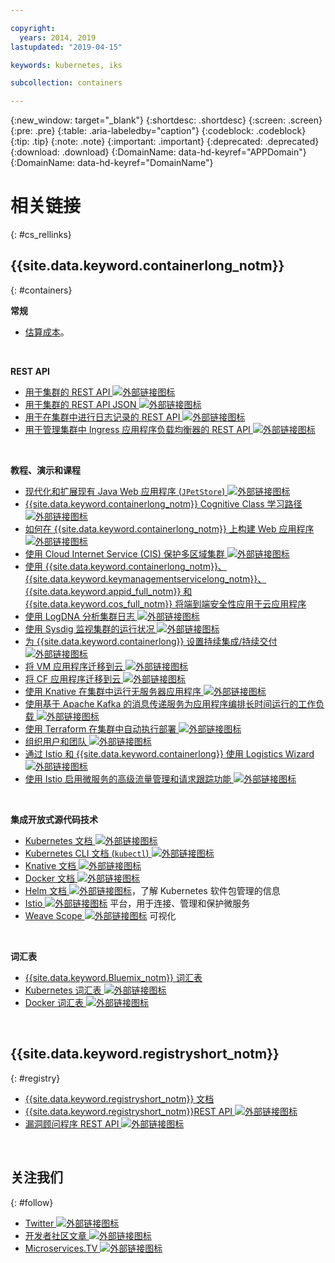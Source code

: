 ```yaml
---

copyright:
  years: 2014, 2019
lastupdated: "2019-04-15"

keywords: kubernetes, iks

subcollection: containers

---
```


{:new_window: target="_blank"}
{:shortdesc: .shortdesc}
{:screen: .screen}
{:pre: .pre}
{:table: .aria-labeledby="caption"}
{:codeblock: .codeblock}
{:tip: .tip}
{:note: .note}
{:important: .important}
{:deprecated: .deprecated}
{:download: .download}
{:DomainName: data-hd-keyref="APPDomain"}
{:DomainName: data-hd-keyref="DomainName"}




# 相关链接
{: #cs_rellinks}

## {{site.data.keyword.containerlong_notm}}
{: #containers}

**常规**

- [估算成本](/docs/billing-usage?topic=billing-usage-cost#cost)。

<br />


**REST API**

- [用于集群的 REST API ![外部链接图标](../icons/launch-glyph.svg "外部链接图标")](https://containers.cloud.ibm.com/swagger-api/)
- [用于集群的 REST API JSON ![外部链接图标](../icons/launch-glyph.svg "外部链接图标")](https://containers.cloud.ibm.com/swagger-api/swagger.json)
- [用于在集群中进行日志记录的 REST API ![外部链接图标](../icons/launch-glyph.svg "外部链接图标")](https://containers.cloud.ibm.com/swagger-logging/)
- [用于管理集群中 Ingress 应用程序负载均衡器的 REST API ![外部链接图标](../icons/launch-glyph.svg "外部链接图标")](https://containers.cloud.ibm.com/swagger-alb-api/)

<br />


**教程、演示和课程**

- [现代化和扩展现有 Java Web 应用程序 (`JPetStore`) ![外部链接图标](../icons/launch-glyph.svg "外部链接图标")](https://github.com/IBM-Cloud/jpetstore-kubernetes)
- [{{site.data.keyword.containerlong_notm}} Cognitive Class 学习路径 ![外部链接图标](../icons/launch-glyph.svg "外部链接图标")](https://cognitiveclass.ai/learn/containers-k8s-and-istio-on-ibm-cloud/)
- [如何在 {{site.data.keyword.containerlong_notm}} 上构建 Web 应用程序 ![外部链接图标](../icons/launch-glyph.svg "外部链接图标")](/docs/tutorials?topic=solution-tutorials-scalable-webapp-kubernetes#scalable-webapp-kubernetes)
- [使用 Cloud Internet Service (CIS) 保护多区域集群 ![外部链接图标](../icons/launch-glyph.svg "外部链接图标")](/docs/tutorials?topic=solution-tutorials-multi-region-k8s-cis#multi-region-k8s-cis)
- [使用 {{site.data.keyword.containerlong_notm}}、{{site.data.keyword.keymanagementservicelong_notm}}、{{site.data.keyword.appid_full_notm}} 和 {{site.data.keyword.cos_full_notm}} 将端到端安全性应用于云应用程序](/docs/tutorials?topic=solution-tutorials-cloud-e2e-security#cloud-e2e-security)
- [使用 LogDNA 分析集群日志 ![外部链接图标](../icons/launch-glyph.svg "外部链接图标")](/docs/services/Log-Analysis-with-LogDNA?topic=LogDNA-kube#kube)
- [使用 Sysdig 监视集群的运行状况 ![外部链接图标](../icons/launch-glyph.svg "外部链接图标")](/docs/services/Monitoring-with-Sysdig?topic=Sysdig-kubernetes_cluster#kubernetes_cluster)
- [为 {{site.data.keyword.containerlong}} 设置持续集成/持续交付 ![外部链接图标](../icons/launch-glyph.svg "外部链接图标")](/docs/tutorials?topic=solution-tutorials-continuous-deployment-to-kubernetes#continuous-deployment-to-kubernetes)
- [将 VM 应用程序迁移到云 ![外部链接图标](../icons/launch-glyph.svg "外部链接图标")](/docs/tutorials?topic=solution-tutorials-vm-to-containers-and-kubernetes#vm-to-containers-and-kubernetes)
- [将 CF 应用程序迁移到云 ![外部链接图标](../icons/launch-glyph.svg "外部链接图标")](/docs/containers?topic=containers-cf_tutorial#cf_tutorial)
- [使用 Knative 在集群中运行无服务器应用程序 ![外部链接图标](../icons/launch-glyph.svg "外部链接图标")](/docs/containers?topic=containers-knative_tutorial#knative_tutorial)
- [使用基于 Apache Kafka 的消息传递服务为应用程序编排长时间运行的工作负载 ![外部链接图标](../icons/launch-glyph.svg "外部链接图标")](/docs/tutorials?topic=solution-tutorials-pub-sub-object-storage#pub-sub-object-storage)
- [使用 Terraform 在集群中自动执行部署 ![外部链接图标](../icons/launch-glyph.svg "外部链接图标")](/docs/tutorials?topic=solution-tutorials-plan-create-update-deployments#plan-create-update-deployments)
- [组织用户和团队 ![外部链接图标](../icons/launch-glyph.svg "外部链接图标")](/docs/tutorials?topic=solution-tutorials-users-teams-applications#users-teams-applications)
- [通过 Istio 和 {{site.data.keyword.containerlong}} 使用 Logistics Wizard ![外部链接图标](../icons/launch-glyph.svg "外部链接图标")](https://github.com/IBM-Cloud/logistics-wizard-kubernetes)
- [使用 Istio 启用微服务的高级流量管理和请求跟踪功能 ![外部链接图标](../icons/launch-glyph.svg "外部链接图标")](https://developer.ibm.com/code/patterns/manage-microservices-traffic-using-istio/)

<br />


**集成开放式源代码技术**

- [Kubernetes 文档 ![外部链接图标](../icons/launch-glyph.svg "外部链接图标")](https://kubernetes.io/)
- [Kubernetes CLI 文档 (`kubectl`) ![外部链接图标](../icons/launch-glyph.svg "外部链接图标")](https://kubectl.docs.kubernetes.io/)
- [Knative 文档 ![外部链接图标](../icons/launch-glyph.svg "外部链接图标")](https://github.com/knative/docs)
- [Docker 文档 ![外部链接图标](../icons/launch-glyph.svg "外部链接图标")](https://docs.docker.com/engine/)
- <a href="https://docs.helm.sh/helm/" target="_blank">Helm 文档 <img src="../icons/launch-glyph.svg" alt="外部链接图标"></a>，了解 Kubernetes 软件包管理的信息
- [Istio ![外部链接图标](../icons/launch-glyph.svg "外部链接图标")](https://istio.io/) 平台，用于连接、管理和保护微服务
- [Weave Scope ![外部链接图标](../icons/launch-glyph.svg "外部链接图标")](https://www.weave.works/oss/scope/) 可视化

<br />


**词汇表**

- [{{site.data.keyword.Bluemix_notm}} 词汇表](/docs/overview/glossary?topic=overview-glossary#glossary)
- [Kubernetes 词汇表 ![外部链接图标](../icons/launch-glyph.svg "外部链接图标")](https://kubernetes.io/docs/reference/glossary/?fundamental=true)
- [Docker 词汇表 ![外部链接图标](../icons/launch-glyph.svg "外部链接图标")](https://docs.docker.com/glossary/)

<br />


## {{site.data.keyword.registryshort_notm}}
{: #registry}

- [{{site.data.keyword.registryshort_notm}} 文档](/docs/services/Registry?topic=registry-getting-started)
- [{{site.data.keyword.registryshort_notm}}REST API ![外部链接图标](../icons/launch-glyph.svg "外部链接图标")](https://{DomainName}/apidocs/container-registry)
- [漏洞顾问程序 REST API ![外部链接图标](../icons/launch-glyph.svg "外部链接图标")](https://{DomainName}/apidocs/container-registry/va)

<br />


## 关注我们
{: #follow}

- [Twitter ![外部链接图标](../icons/launch-glyph.svg "外部链接图标")](https://twitter.com/hashtag/IKS)
- [开发者社区文章 ![外部链接图标](../icons/launch-glyph.svg "外部链接图标")](https://www.ibm.com/blogs/bluemix/tag/containers/)
- [Microservices.TV ![外部链接图标](../icons/launch-glyph.svg "外部链接图标")](https://developer.ibm.com/tv/microservices/)

<br />

